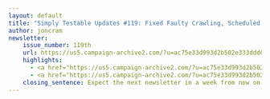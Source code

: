 ```yaml
---
layout: default
title: "Simply Testable Updates #119: Fixed Faulty Crawling, Scheduled Tests On-Target"
author: joncram
newsletter:
    issue_number: 119th
    url: https://us5.campaign-archive2.com/?u=ac75e33d993d2b502e333ddd0&amp;id=fdca7f5908
    highlights:
      - <a href="https://us5.campaign-archive2.com/?u=ac75e33d993d2b502e333ddd0&amp;id=fdca7f5908#fixed-faulty-crawling">Fixed Faulty Crawling</a>
      - <a href="https://us5.campaign-archive2.com/?u=ac75e33d993d2b502e333ddd0&amp;id=fdca7f5908#scheduled-tests-on-target">Scheduled Tests On-Target (Coming Soon)</a>
    closing_sentence: Expect the next newsletter in a week from now on 8 April 2015
---
```

